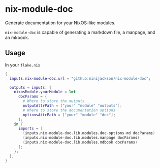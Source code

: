 # nix-module-doc

Generate documentation for your NixOS-like modules.

`nix-module-doc` is capable of generating a markdown file, a manpage, and an
mkbook.

## Usage

In your `flake.nix`

```nix
{
  inputs.nix-module-doc.url = "github:minijackson/nix-module-doc";

  outputs = inputs: {
    nixosModule.yourModule = let
      docParams = {
        # Where to store the outputs
        outputAttrPath = ["your" "module" "outputs"];
        # Where to store the documentation options
        optionsAttrPath = ["your" "module" "doc"];
      };
    in {
      imports = [
        (inputs.nix-module-doc.lib.modules.doc-options-md docParams)
        (inputs.nix-module-doc.lib.modules.manpage docParams)
        (inputs.nix-module-doc.lib.modules.mdbook docParams)
      ];
    };
  };
}
```
